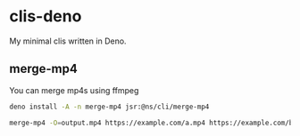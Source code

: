 # clis-deno
My minimal clis written in Deno.

## merge-mp4
You can merge mp4s using ffmpeg
```bash
deno install -A -n merge-mp4 jsr:@ns/cli/merge-mp4
```

```bash
merge-mp4 -O=output.mp4 https://example.com/a.mp4 https://example.com/b.mp4 https://example.com/c.mp4
```
